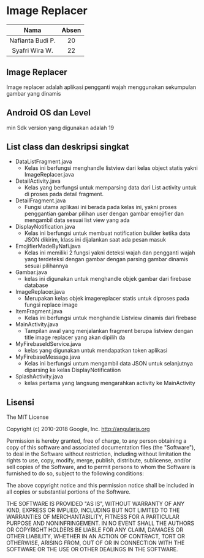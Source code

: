 # Image Replacer
| Nama | Absen |
| :---------------: | :---------------:|
| Nafianta Budi P.  | 20 |
| Syafri Wira W.    | 22 |

## Image Replacer
Image replacer adalah aplikasi pengganti wajah menggunakan sekumpulan gambar yang dinamis

## Android OS dan Level
min Sdk version yang digunakan adalah 19

## List class dan deskripsi singkat
+ DataListFragment.java
    + Kelas ini berfungsi menghandle listview dari kelas object statis yakni ImageReplacer.java
+ DetailActivity.java
    + Kelas yang berfungsi untuk memparsing data dari List activity untuk di proses pada detail fragment.
+ DetailFragment.java
    + Fungsi utama aplikasi ini berada pada kelas ini, yakni proses penggantian gambar pilihan user dengan gambar emojifier dan mengambil data sesuai list view yang ada
+ DisplayNotification.java
    + Kelas ini berfungsi untuk membuat notification builder ketika data JSON dikirim, klass ini dijalankan saat ada pesan masuk
+ EmojifierMadeByNafi.java
    + Kelas ini memiliki 2 fungsi yakni deteksi wajah dan pengganti wajah yang terdeteksi dengan gambar dengan parsing gambar dinamis sesuai pilihannya 
+ Gambar.java
    + kelas ini digunakan untuk menghandle objek gambar dari firebase database
+ ImageReplacer.java
    + Merupakan kelas objek imagereplacer statis untuk diproses pada fungsi replace image 
+ ItemFragment.java
    + Kelas ini berfungsi untuk menghandle Listview dinamis dari firebase 
+ MainActivity.java
    + Tampilan awal yang menjalankan fragment berupa listview dengan title image replacer yang akan dipilih da
+ MyFirebaseIdService.java
    + kelas yang digunakan untuk mendapatkan token aplikasi 
+ MyFirebaseMessage.java
    + Kelas ini berfungsi untum mengambil data JSON untuk selanjutnya diparsing ke kelas DisplayNotificatiion 
+ SplashActivity.java
    + kelas pertama yang langsung mengarahkan activity ke MainActivity

## Lisensi
The MIT License

Copyright (c) 2010-2018 Google, Inc. http://angularjs.org

Permission is hereby granted, free of charge, to any person obtaining a copy
of this software and associated documentation files (the "Software"), to deal
in the Software without restriction, including without limitation the rights
to use, copy, modify, merge, publish, distribute, sublicense, and/or sell
copies of the Software, and to permit persons to whom the Software is
furnished to do so, subject to the following conditions:

The above copyright notice and this permission notice shall be included in
all copies or substantial portions of the Software.

THE SOFTWARE IS PROVIDED "AS IS", WITHOUT WARRANTY OF ANY KIND, EXPRESS OR
IMPLIED, INCLUDING BUT NOT LIMITED TO THE WARRANTIES OF MERCHANTABILITY,
FITNESS FOR A PARTICULAR PURPOSE AND NONINFRINGEMENT. IN NO EVENT SHALL THE
AUTHORS OR COPYRIGHT HOLDERS BE LIABLE FOR ANY CLAIM, DAMAGES OR OTHER
LIABILITY, WHETHER IN AN ACTION OF CONTRACT, TORT OR OTHERWISE, ARISING FROM,
OUT OF OR IN CONNECTION WITH THE SOFTWARE OR THE USE OR OTHER DEALINGS IN
THE SOFTWARE.

      

